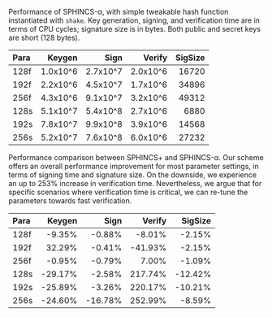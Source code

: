 
Performance of SPHINCS-α, with simple tweakable hash function instantiated with ``shake``. Key generation, signing, and verification time are in terms of CPU cycles; signature size is in bytes. Both public and secret keys are short (128 bytes).


| Para |  Keygen   |   Sign    |  Verify  | SigSize |
|:------|-----------:|----------:|----------:|---------:|
| 128f | 1.0x10^6 | 2.7x10^7 | 2.0x10^6| 16720  |
| 192f | 2.2x10^6 | 4.5x10^7 | 1.7x10^6|  34896  |
| 256f | 4.3x10^6 | 9.1x10^7 | 3.2x10^6| 49312  |
| 128s | 5.1x10^7 | 5.4x10^8 | 2.7x10^6| 6880  |
| 192s | 7.8x10^7 | 9.9x10^8 | 3.9x10^6|  14568  |
| 256s | 5.2x10^7 | 7.6x10^8 | 6.0x10^6| 27232  |

  



Performance comparison between SPHINCS+ and SPHINCS-α. Our scheme offers an overall performance improvement for most parameter settings, in terms of signing time and signature size. On the downside, we experience an up to 253% increase in verification time. Nevertheless, we argue that for specific scenarios where verification time is critical, we can re-tune the parameters towards fast verification.

| Para | Keygen | Sign | Verify | SigSize |
|:-----|------------:|----------:|------------:|-------------:|
| 128f |  -9.35%     | -0.88%    | -8.01%      | -2.15%       |
| 192f |   32.29%    |  -0.41%   | -41.93%     | -2.15%       |
| 256f |  -0.95%     | -0.79%    | 7.00%       | -1.09%       |
| 128s |  -29.17%    | -2.58%    | 217.74%     | -12.42%      |
| 192s |  -25.89%    | -3.26%    | 220.17%     | -10.21%      |
| 256s |  -24.60%    | -16.78%   | 252.99%     | -8.59%       |
